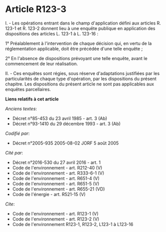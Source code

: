 # Article R123-3

I. - Les opérations entrant dans le champ d'application défini aux articles R. 123-1 et R. 123-2 donnent lieu à une enquête
publique en application des dispositions des articles L. 123-1 à L. 123-16 :

1° Préalablement à l'intervention de chaque décision qui, en vertu de la réglementation applicable, doit être précédée d'une
telle enquête ;

2° En l'absence de dispositions prévoyant une telle enquête, avant le commencement de leur réalisation.

II. - Ces enquêtes sont régies, sous réserve d'adaptations justifiées par les particularités de chaque type d'opération, par
les dispositions du présent chapitre. Les dispositions du présent article ne sont pas applicables aux enquêtes parcellaires.

**Liens relatifs à cet article**

_Anciens textes_:

  - Décret n°85-453 du 23 avril 1985 - art. 3 (Ab)
  - Décret n°93-1410 du 29 décembre 1993 - art. 3 (Ab)

_Codifié par_:

  - Décret n°2005-935 2005-08-02 JORF 5 août 2005

_Cité par_:

  - Décret n°2016-530 du 27 avril 2016 - art. 1
  - Code de l'environnement - art. R212-40 (V)
  - Code de l'environnement - art. R333-6-1 (V)
  - Code de l'environnement - art. R651-4 (V)
  - Code de l'environnement - art. R651-5 (V)
  - Code de l'environnement - art. R655-21 (VD)
  - Code de l'énergie - art. R521-15 (V)

_Cite_:

  - Code de l'environnement - art. R123-1 (V)
  - Code de l'environnement - art. R123-2 (V)
  - Code de l'environnement R123-1, R123-2, L123-1 à L123-16
